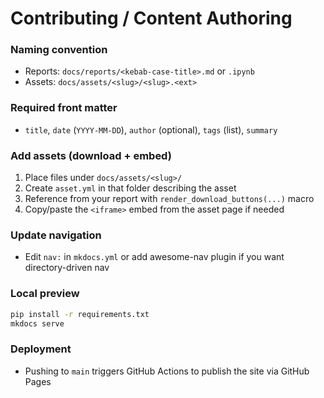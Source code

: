 # Contributing / Content Authoring

### Naming convention
- Reports: `docs/reports/<kebab-case-title>.md` or `.ipynb`
- Assets: `docs/assets/<slug>/<slug>.<ext>`

### Required front matter
- `title`, `date` (`YYYY-MM-DD`), `author` (optional), `tags` (list), `summary`

### Add assets (download + embed)
1) Place files under `docs/assets/<slug>/`  
2) Create `asset.yml` in that folder describing the asset
3) Reference from your report with `render_download_buttons(...)` macro
4) Copy/paste the `<iframe>` embed from the asset page if needed

### Update navigation
- Edit `nav:` in `mkdocs.yml` or add awesome-nav plugin if you want directory-driven nav

### Local preview
```bash
pip install -r requirements.txt
mkdocs serve
```

### Deployment
- Pushing to `main` triggers GitHub Actions to publish the site via GitHub Pages
